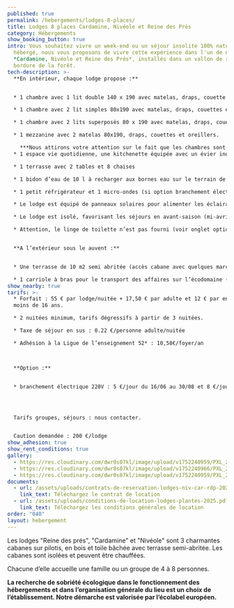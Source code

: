 ```yaml
---
published: true
permalink: /hebergements/lodges-8-places/
title: Lodges 8 places Cardamine, Nivéole et Reine des Prés
category: Hébergements
show_booking_button: true
intro: Vous souhaitez vivre un week-end ou un séjour insolite 100% nature, être
  hébergé, nous vous proposons de vivre cette expérience dans l'un de nos lodges
  *Cardamine, Nivéole et Reine des Prés*, installés dans un vallon de rêve en
  bordure de la forêt.
tech-description: >-
  **En intérieur, chaque lodge propose :**


  * 1 chambre avec 1 lit double 140 x 190 avec matelas, draps, couette et oreiller.

  * 1 chambre avec 2 lit simples 80x190 avec matelas, draps, couettes et oreillers.

  * 1 chambre avec 2 lits superposés 80 x 190 avec matelas, draps, couettes et oreillers.

  * 1 mezzanine avec 2 matelas 80x190, draps, couettes et oreillers.

    ***Nous attirons votre attention sur le fait que les chambres sont petites et ne sont de fait pas des pièces de vie.***
  * 1 espace vie quotidienne, une kitchenette équipée avec un évier inox sur meuble, avec vaisselle pour 8 personnes et nécessaire pour cuisiner (poêle, casserole, couvercles et autres petits ustensiles de cuisine. Attention, le lodge n’est pas équipé d’aliments de première nécessité (huile, condiments, thé, café...)

  * 1 terrasse avec 2 tables et 8 chaises

  * 1 bidon d’eau de 10 l à recharger aux bornes eau sur le terrain de camping

  * 1 petit réfrigérateur et 1 micro-ondes (si option branchement électrique)

  * Le lodge est équipé de panneaux solaires pour alimenter les éclairages principaux de l’hébergement. En option : branchement électrique 220V pour éclairage, réseau prises électriques et chauffage (voir onglet options plus bas).

  * Le lodge est isolé, favorisant les séjours en avant-saison (mi-avril-mai) et en fin de saison (septembre-octobre).

  * Attention, le linge de toilette n’est pas fourni (voir onglet options plus bas)


  **A l’extérieur sous le auvent :**


  * Une terrasse de 10 m2 semi abritée (accès cabane avec quelques marches).

  * 1 carriole à bras pour le transport des affaires sur l’écodomaine (les voitures restent sur le parking en bordure du site).
show_nearby: true
tarifs: >-
  * Forfait : 55 € par lodge/nuitée + 17,50 € par adulte et 12 € par enfant de
  moins de 16 ans.

  * 2 nuitées minimum, tarifs dégressifs à partir de 3 nuitées.

  * Taxe de séjour en sus : 0.22 €/personne adulte/nuitée

  * Adhésion à la Ligue de l’enseignement 52* : 10,58€/foyer/an



  **Option :**


  * branchement électrique 220V : 5 €/jour du 16/06 au 30/08 et 8 €/jour du 15/04 au 15/05 et du 1er/09 au 31/10.




  Tarifs groupes, séjours : nous contacter.


  Caution demandée : 200 €/lodge
show_adhesion: true
show_rent_conditions: true
gallery:
  - https://res.cloudinary.com/dwr0s07kl/image/upload/v1752240959/PXL_20250709_090306427_brzgwa.jpg
  - https://res.cloudinary.com/dwr0s07kl/image/upload/v1752240966/PXL_20250709_090346718_ghyjws.jpg
  - https://res.cloudinary.com/dwr0s07kl/image/upload/v1752240959/PXL_20250709_090334327_j5zeee.jpg
documents:
  - url: /assets/uploads/contrats-de-reservation-lodges-niv-car-rdp-2025.odt
    link_text: Téléchargez le contrat de location
  - url: /assets/uploads/conditions-de-location-lodges-plantes-2025.pdf
    link_text: Téléchargez les conditions générales de location
order: "040"
layout: hebergement
---
```

Les lodges "Reine des prés", "Cardamine" et "Nivéole" sont 3 charmantes cabanes sur pilotis, en bois et toile bâchée avec terrasse semi-abritée. Les cabanes sont isolées et peuvent être chauffées.

Chacune d’elle accueille une famille ou un groupe de 4 à 8 personnes.

**La recherche de sobriété écologique dans le fonctionnement des hébergements et dans l’organisation générale du lieu est un choix de l’établissement. Notre démarche est valorisée par l’écolabel européen.**

